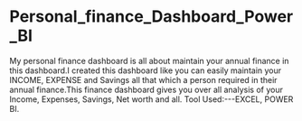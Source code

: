 # Personal_finance_Dashboard_Power_BI
My personal finance dashboard is all about maintain your annual finance in this dashboard.I created this dashboard like you can easily maintain your INCOME, EXPENSE and Savings all that 
which a person required in their annual finance.This finance dashboard gives you over all analysis of your Income, Expenses, Savings, Net worth and all.
Tool Used:---EXCEL, POWER BI.
